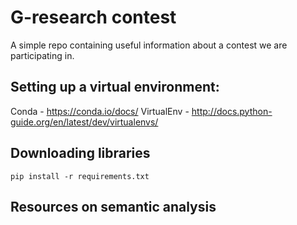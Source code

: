 # G-research contest

A simple repo containing useful information about a contest we are participating in.

## Setting up a virtual environment:
Conda - https://conda.io/docs/
VirtualEnv - http://docs.python-guide.org/en/latest/dev/virtualenvs/

## Downloading libraries
`pip install -r requirements.txt`

## Resources on semantic analysis

